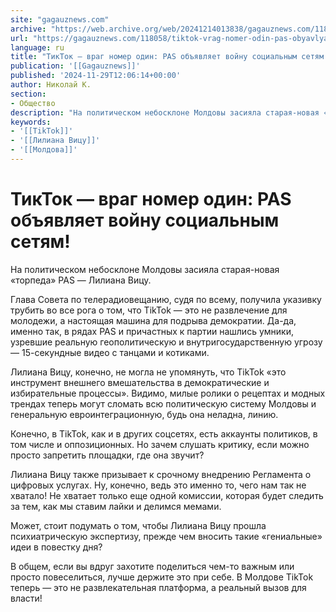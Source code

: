 ```yaml
---
site: "gagauznews.com"
archive: "https://web.archive.org/web/20241214013838/gagauznews.com/118058/tiktok-vrag-nomer-odin-pas-obyavlyaet-vojnu-sotsialnym-setyam.html"
url: "https://gagauznews.com/118058/tiktok-vrag-nomer-odin-pas-obyavlyaet-vojnu-sotsialnym-setyam.html"
language: ru
title: "ТикТок — враг номер один: PAS объявляет войну социальным сетям!"
publication: '[[Gagauznews]]'
published: '2024-11-29T12:06:14+00:00'
author: Николай К.
section:
- Общество
description: "На политическом небосклоне Молдовы засияла старая-новая «торпеда» PAS — Лилиана Вицу. Глава Совета по телерадиовещанию, судя по всему, получила указивку трубить во все рога о том, что TikTok — это не развлечение для молодежи, а настоящая машина для подрыва демократии. Да-да, именно так, в рядах PAS и причастных к партии нашлись умники, узревшие реальную геополитическую и внутригосударственную угрозу — 15-секундные видео с танцами и котиками. Лилиана Вицу, конечно, не могла не упомянуть, что ТikTok «это инструмент внешнего вмешательства в демократические и избирательные процессы». Видимо, милые ролики о рецептах и модных трендах теперь могут сломать всю политическую систему Молдовы и генеральную […]"
keywords:
- '[[TikTok]]'
- '[[Лилиана Вицу]]'
- '[[Молдова]]'
---
```


# ТикТок — враг номер один: PAS объявляет войну социальным сетям!

На политическом небосклоне Молдовы засияла старая-новая «торпеда» PAS — Лилиана Вицу.

Глава Совета по телерадиовещанию, судя по всему, получила указивку трубить во все рога о том, что TikTok — это не развлечение для молодежи, а настоящая машина для подрыва демократии. Да-да, именно так, в рядах PAS и причастных к партии нашлись умники, узревшие реальную геополитическую и внутригосударственную угрозу — 15-секундные видео с танцами и котиками.

Лилиана Вицу, конечно, не могла не упомянуть, что ТikTok «это инструмент внешнего вмешательства в демократические и избирательные процессы». Видимо, милые ролики о рецептах и модных трендах теперь могут сломать всю политическую систему Молдовы и генеральную евроинтеграционную, будь она неладна, линию.

Конечно, в TikTok, как и в других соцсетях, есть аккаунты политиков, в том числе и оппозиционных. Но зачем слушать критику, если можно просто запретить площадки, где она звучит?

Лилиана Вицу также призывает к срочному внедрению Регламента о цифровых услугах. Ну, конечно, ведь это именно то, чего нам так не хватало! Не хватает только еще одной комиссии, которая будет следить за тем, как мы ставим лайки и делимся мемами.

Может, стоит подумать о том, чтобы Лилиана Вицу прошла психиатрическую экспертизу, прежде чем вносить такие «гениальные» идеи в повестку дня?

В общем, если вы вдруг захотите поделиться чем-то важным или просто повеселиться, лучше держите это при себе. В Молдове TikTok теперь — это не развлекательная платформа, а реальный вызов для власти!